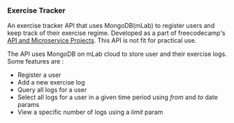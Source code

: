 ### Exercise Tracker

An exercise tracker API that uses MongoDB(mLab) to register users and keep track of their exercise regime. Developed as a part of freecodecamp's [API and Microservice Projects](https://learn.freecodecamp.org/apis-and-microservices/apis-and-microservices-projects/exercise-tracker). This API is not fit for practical use.

The API uses MongoDB on mLab cloud to store user and their exercise logs. Some features are : 
- Register a user
- Add a new exercise log
- Query all logs for a user
- Select all logs for a user in a given time period using _from_ and _to_ date params
- View a specific number of logs using a _limit_ param

